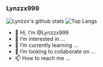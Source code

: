 ### Lynzzx999

![Lynzzx's github stats](https://github-readme-stats.vercel.app/api?username=Lynzzx999&show_icons=true)
![Top Langs](https://github-readme-stats.vercel.app/api/top-langs/?username=Lynzzx999&layout=compact)

- 👋 Hi, I’m @Lynzzx999
- 👀 I’m interested in ...
- 🌱 I’m currently learning ...
- 💞️ I’m looking to collaborate on ...
- 📫 How to reach me ...

<!---
Lynzzx999/Lynzzx999 is a ✨ special ✨ repository because its `README.md` (this file) appears on your GitHub profile.
You can click the Preview link to take a look at your changes.
--->
